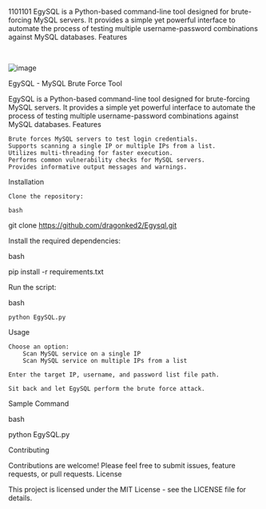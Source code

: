 1101101
EgySQL is a Python-based command-line tool designed for brute-forcing MySQL servers. It provides a simple yet powerful interface to automate the process of testing multiple username-password combinations against MySQL databases.
Features

<br>

![image](https://github.com/dragonked2/Egysql/assets/66541902/90f11cba-9a3d-43c8-8ba8-099669385bbb)


   EgySQL - MySQL Brute Force Tool

EgySQL is a Python-based command-line tool designed for brute-forcing MySQL servers. It provides a simple yet powerful interface to automate the process of testing multiple username-password combinations against MySQL databases.
Features

    Brute forces MySQL servers to test login credentials.
    Supports scanning a single IP or multiple IPs from a list.
    Utilizes multi-threading for faster execution.
    Performs common vulnerability checks for MySQL servers.
    Provides informative output messages and warnings.

Installation

    Clone the repository:

    bash

git clone https://github.com/dragonked2/Egysql.git

Install the required dependencies:

bash

pip install -r requirements.txt

Run the script:

bash

    python EgySQL.py

Usage

    Choose an option:
        Scan MySQL service on a single IP
        Scan MySQL service on multiple IPs from a list

    Enter the target IP, username, and password list file path.

    Sit back and let EgySQL perform the brute force attack.

Sample Command

bash

python EgySQL.py

Contributing

Contributions are welcome! Please feel free to submit issues, feature requests, or pull requests.
License

This project is licensed under the MIT License - see the LICENSE file for details.
